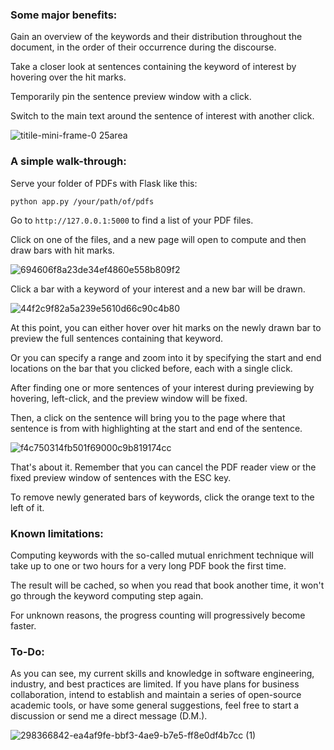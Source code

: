 
### Some major benefits:

Gain an overview of the keywords and their distribution throughout the document, in the order of their occurrence during the discourse. 

Take a closer look at sentences containing the keyword of interest by hovering over the hit marks. 

Temporarily pin the sentence preview window with a click. 

Switch to the main text around the sentence of interest with another click.

![titile-mini-frame-0 25area](https://github.com/allen7u/PDF.svg/assets/81082384/87ae6029-cf9e-4b03-81c8-bd4066327fb5)

### A simple walk-through:

Serve your folder of PDFs with Flask like this: 

`python app.py /your/path/of/pdfs`

Go to `http://127.0.0.1:5000` to find a list of your PDF files.

Click on one of the files, and a new page will open to compute and then draw bars with hit marks.

![694606f8a23de34ef4860e558b809f2](https://github.com/allen7u/PDF.svg/assets/81082384/75f92454-2b23-4876-85bc-14c96407c795)

Click a bar with a keyword of your interest and a new bar will be drawn.

![44f2c9f82a5a239e5610d66c90c4b80](https://github.com/allen7u/PDF.svg/assets/81082384/f2e0ba68-937c-4ab4-aeb5-cc8e04ae105b)

At this point, you can either hover over hit marks on the newly drawn bar to preview the full sentences containing that keyword.

Or you can specify a range and zoom into it by specifying the start and end locations on the bar that you clicked before, each with a single click.

After finding one or more sentences of your interest during previewing by hovering, left-click, and the preview window will be fixed.

Then, a click on the sentence will bring you to the page where that sentence is from with highlighting at the start and end of the sentence.

![f4c750314fb501f69000c9b819174cc](https://github.com/allen7u/PDF.svg/assets/81082384/30a7a066-1559-4725-9a7b-e347c3d9639a)

That's about it. Remember that you can cancel the PDF reader view or the fixed preview window of sentences with the ESC key.

To remove newly generated bars of keywords, click the orange text to the left of it.


### Known limitations:

Computing keywords with the so-called mutual enrichment technique will take up to one or two hours for a very long PDF book the first time. 

The result will be cached, so when you read that book another time, it won't go through the keyword computing step again.

For unknown reasons, the progress counting will progressively become faster. 


### To-Do:

As you can see, my current skills and knowledge in software engineering, industry, and best practices are limited. If you have plans for business collaboration, intend to establish and maintain a series of open-source academic tools, or have some general suggestions, feel free to start a discussion or send me a direct message (D.M.).

![298366842-ea4af9fe-bbf3-4ae9-b7e5-ff8e0df4b7cc (1)](https://github.com/allen7u/PDF.svg/assets/81082384/df0e173e-a45d-4049-bc7d-8b20f9dc9ba8)

